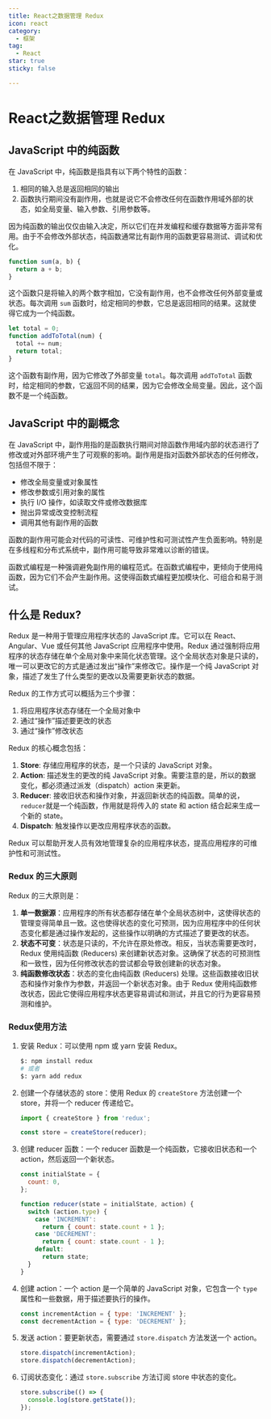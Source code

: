 ```yaml
---
title: React之数据管理 Redux
icon: react
category:
  - 框架
tag:
  - React
star: true
sticky: false

---
```


# React之数据管理 Redux

## JavaScript 中的纯函数

在 JavaScript 中，纯函数是指具有以下两个特性的函数：

1. 相同的输入总是返回相同的输出
2. 函数执行期间没有副作用，也就是说它不会修改任何在函数作用域外部的状态，如全局变量、输入参数、引用参数等。

因为纯函数的输出仅仅由输入决定，所以它们在并发编程和缓存数据等方面非常有用。由于不会修改外部状态，纯函数通常比有副作用的函数更容易测试、调试和优化。

```js
function sum(a, b) {
  return a + b;
}
```

这个函数只是将输入的两个数字相加，它没有副作用，也不会修改任何外部变量或状态。每次调用 `sum` 函数时，给定相同的参数，它总是返回相同的结果。这就使得它成为一个纯函数。

```js
let total = 0;
function addToTotal(num) {
  total += num;
  return total;
}
```

这个函数有副作用，因为它修改了外部变量 `total`。每次调用 `addToTotal` 函数时，给定相同的参数，它返回不同的结果，因为它会修改全局变量。因此，这个函数不是一个纯函数。

## JavaScript 中的副概念

在 JavaScript 中，副作用指的是函数执行期间对除函数作用域内部的状态进行了修改或对外部环境产生了可观察的影响。副作用是指对函数外部状态的任何修改，包括但不限于：

- 修改全局变量或对象属性
- 修改参数或引用对象的属性
- 执行 I/O 操作，如读取文件或修改数据库
- 抛出异常或改变控制流程
- 调用其他有副作用的函数

函数的副作用可能会对代码的可读性、可维护性和可测试性产生负面影响。特别是在多线程和分布式系统中，副作用可能导致非常难以诊断的错误。

函数式编程是一种强调避免副作用的编程范式。在函数式编程中，更倾向于使用纯函数，因为它们不会产生副作用。这使得函数式编程更加模块化、可组合和易于测试。

## 什么是 Redux?

Redux 是一种用于管理应用程序状态的 JavaScript 库。它可以在 React、Angular、Vue 或任何其他 JavaScript 应用程序中使用。Redux 通过强制将应用程序的状态存储在单个全局对象中来简化状态管理。这个全局状态对象是只读的，唯一可以更改它的方式是通过发出“操作”来修改它。操作是一个纯 JavaScript 对象，描述了发生了什么类型的更改以及需要更新状态的数据。

Redux 的工作方式可以概括为三个步骤：

1. 将应用程序状态存储在一个全局对象中
2. 通过“操作”描述要更改的状态
3. 通过“操作”修改状态

Redux 的核心概念包括：

1. **Store**: 存储应用程序的状态，是一个只读的 JavaScript 对象。
2. **Action**: 描述发生的更改的纯 JavaScript 对象。需要注意的是，所以的数据变化，都必须通过派发（dispatch）action 来更新。
3. **Reducer**: 接收旧状态和操作对象，并返回新状态的纯函数。简单的说，`reducer`就是一个纯函数，作用就是将传入的 state 和 action 结合起来生成一个新的 state。
4. **Dispatch**: 触发操作以更改应用程序状态的函数。

Redux 可以帮助开发人员有效地管理复杂的应用程序状态，提高应用程序的可维护性和可测试性。

### Redux 的三大原则

Redux 的三大原则是：

1. **单一数据源**：应用程序的所有状态都存储在单个全局状态树中，这使得状态的管理变得简单且一致。这也使得状态的变化可预测，因为应用程序中的任何状态变化都是通过操作发起的，这些操作以明确的方式描述了要更改的状态。
2. **状态不可变**：状态是只读的，不允许在原处修改。相反，当状态需要更改时，Redux 使用纯函数 (Reducers) 来创建新状态对象。这确保了状态的可预测性和一致性，因为任何修改状态的尝试都会导致创建新的状态对象。
3. **纯函数修改状态**：状态的变化由纯函数 (Reducers) 处理。这些函数接收旧状态和操作对象作为参数，并返回一个新状态对象。由于 Redux 使用纯函数修改状态，因此它使得应用程序状态更容易调试和测试，并且它的行为更容易预测和维护。

### Redux使用方法

1. 安装 Redux：可以使用 npm 或 yarn 安装 Redux。

   ```bash
   $: npm install redux
   # 或者
   $: yarn add redux
   ```

2. 创建一个存储状态的 store：使用 Redux 的 `createStore` 方法创建一个 store，并将一个 reducer 传递给它。

   ```js
   import { createStore } from 'redux';
   
   const store = createStore(reducer);
   ```

3. 创建 reducer 函数：一个 reducer 函数是一个纯函数，它接收旧状态和一个 action，然后返回一个新状态。

   ```js
   const initialState = {
     count: 0,
   };
   
   function reducer(state = initialState, action) {
     switch (action.type) {
       case 'INCREMENT':
         return { count: state.count + 1 };
       case 'DECREMENT':
         return { count: state.count - 1 };
       default:
         return state;
     }
   }
   ```

4. 创建 action：一个 action 是一个简单的 JavaScript 对象，它包含一个 `type` 属性和一些数据，用于描述要执行的操作。

   ```js
   const incrementAction = { type: 'INCREMENT' };
   const decrementAction = { type: 'DECREMENT' };
   ```

5. 发送 action：要更新状态，需要通过 `store.dispatch` 方法发送一个 action。

   ```js
   store.dispatch(incrementAction);
   store.dispatch(decrementAction);
   ```

6. 订阅状态变化：通过 `store.subscribe` 方法订阅 store 中状态的变化。

   ```js
   store.subscribe(() => {
     console.log(store.getState());
   });
   ```

   

